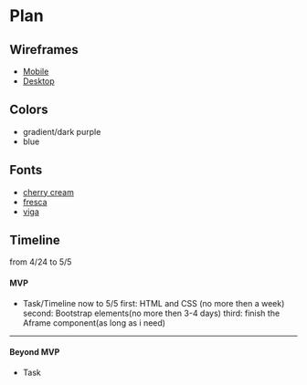 # Plan

## Wireframes
* [Mobile]()
* [Desktop]()

## Colors
* gradient/dark purple
* blue

## Fonts
* [cherry cream](https://fonts.google.com/specimen/Cherry+Cream+Soda?query=font)
* [fresca](https://fonts.google.com/specimen/Fresca?query=fonts)
* [viga](https://fonts.google.com/specimen/Viga?query=fonts)

## Timeline
from 4/24 to 5/5
#### MVP

* Task/Timeline
  now to 5/5
  first: HTML and CSS (no more then a week)
  second: Bootstrap elements(no more then 3-4 days)
  third: finish the Aframe component(as long as i need)

---

#### Beyond MVP

* Task








<!-- DO NOT USE THIS YET

| Name | Glows | Grows |
| -------- | ------- | ------- |
|   |   |
|   |   |
|   |   |
|   |   |
|   |   |
|   |   |

-->
